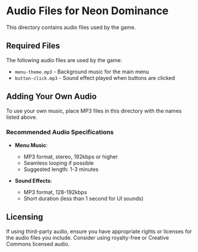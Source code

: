 # Audio Files for Neon Dominance

This directory contains audio files used by the game.

## Required Files

The following audio files are used by the game:

- `menu-theme.mp3` - Background music for the main menu
- `button-click.mp3` - Sound effect played when buttons are clicked

## Adding Your Own Audio

To use your own music, place MP3 files in this directory with the names listed above.

### Recommended Audio Specifications

- **Menu Music**: 
  - MP3 format, stereo, 192kbps or higher
  - Seamless looping if possible
  - Suggested length: 1-3 minutes

- **Sound Effects**:
  - MP3 format, 128-192kbps
  - Short duration (less than 1 second for UI sounds)

## Licensing

If using third-party audio, ensure you have appropriate rights or licenses for the audio files you include. Consider using royalty-free or Creative Commons licensed audio. 